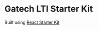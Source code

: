 # Gatech LTI Starter Kit

Built using [React Starter Kit](https://github.com/kriasoft/react-starter-kit/blob/master/docs/getting-started.md)
